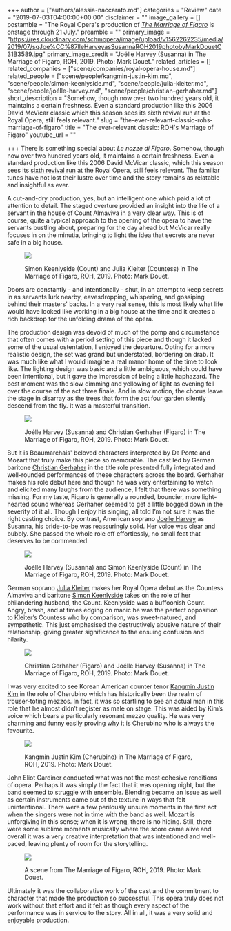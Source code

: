 +++
author = ["authors/alessia-naccarato.md"]
categories = "Review"
date = "2019-07-03T04:00:00+00:00"
disclaimer = ""
image_gallery = []
postamble = "The Royal Opera's production of [_The Marriage of Figaro_](https://www.roh.org.uk/productions/the-marriage-of-figaro-by-david-mcvicar) is onstage through 21 July."
preamble = ""
primary_image = "https://res.cloudinary.com/schmopera/image/upload/v1562262235/media/2019/07/sqJoe%CC%87lleHarveyasSusannaROH2019photobyMarkDouetC31B3589.jpg"
primary_image_credit = "Joélle Harvey (Susanna) in The Marriage of Figaro, ROH, 2019. Photo: Mark Douet."
related_articles = []
related_companies = ["scene/companies/royal-opera-house.md"]
related_people = ["scene/people/kangmin-justin-kim.md", "scene/people/simon-keenlyside.md", "scene/people/julia-kleiter.md", "scene/people/joélle-harvey.md", "scene/people/christian-gerhaher.md"]
short_description = "Somehow, though now over two hundred years old, it maintains a certain freshness. Even a standard production like this 2006 David McVicar classic which this season sees its sixth revival run at the Royal Opera, still feels relevant."
slug = "the-ever-relevant-classic-rohs-marriage-of-figaro"
title = "The ever-relevant classic: ROH's Marriage of Figaro"
youtube_url = ""

+++
There is something special about _Le nozze di Figaro_. Somehow, though now over two hundred years old, it maintains a certain freshness. Even a standard production like this 2006 David McVicar classic, which this season sees its [sixth revival run](https://www.roh.org.uk/productions/the-marriage-of-figaro-by-david-mcvicar) at the Royal Opera, still feels relevant. The familiar tunes have not lost their lustre over time and the story remains as relatable and insightful as ever.

A cut-and-dry production, yes, but an intelligent one which paid a lot of attention to detail. The staged overture provided an insight into the life of a servant in the house of Count Almaviva in a very clear way. This is of course, quite a typical approach to the opening of the opera to have the servants bustling about, preparing for the day ahead but McVicar really focuses in on the minutia, bringing to light the idea that secrets are never safe in a big house.

<figure data-type="image">

![](https://res.cloudinary.com/schmopera/image/upload/v1562262291/media/2019/07/SimonKeenlysideasCountJuliaKleiterasCountessROH2019photobyMarkDouet50A9045.jpg)

<figcaption>Simon Keenlyside (Count) and Julia Kleiter (Countess) in The Marriage of Figaro, ROH, 2019. Photo: Mark Douet.</figcaption>

</figure>

Doors are constantly - and intentionally - shut, in an attempt to keep secrets in as servants lurk nearby, eavesdropping, whispering, and gossiping behind their masters' backs. In a very real sense, this is most likely what life would have looked like working in a big house at the time and it creates a rich backdrop for the unfolding drama of the opera.

The production design was devoid of much of the pomp and circumstance that often comes with a period setting of this piece and though it lacked some of the usual ostentation, I enjoyed the departure. Opting for a more realistic design, the set was grand but understated, bordering on drab. It was much like what I would imagine a real manor home of the time to look like. The lighting design was basic and a little ambiguous, which could have been intentional, but it gave the impression of being a little haphazard. The best moment was the slow dimming and yellowing of light as evening fell over the course of the act three finale. And in slow motion, the chorus leave the stage in disarray as the trees that form the act four garden silently descend from the fly. It was a masterful transition.

<figure data-type="image">

![](https://res.cloudinary.com/schmopera/image/upload/v1562262306/media/2019/07/Joe%CC%87lleHarveyasSusannaGerhaherasFigaroROH2019photobyMarkDouetC31B4686.jpg)

<figcaption>Joélle Harvey (Susanna) and Christian Gerhaher (Figaro) in The Marriage of Figaro, ROH, 2019. Photo: Mark Douet.</figcaption>

</figure>

But it is Beaumarchais' beloved characters interpreted by Da Ponte and Mozart that truly make this piece so memorable. The cast led by German baritone [Christian Gerhaher](/scene/people/christian-gerhaher/) in the title role presented fully integrated and well-rounded performances of these characters across the board. Gerhaher makes his role debut here and though he was very entertaining to watch and elicited many laughs from the audience, I felt that there was something missing. For my taste, Figaro is generally a rounded, bouncier, more light-hearted sound whereas Gerhaher seemed to get a little bogged down in the severity of it all. Though I enjoy his singing, all told I’m not sure it was the right casting choice. By contrast, American soprano [Joelle Harvey](/scene/people/joelle-harvey/) as Susanna, his bride-to-be was reassuringly solid. Her voice was clear and bubbly. She passed the whole role off effortlessly, no small feat that deserves to be commended.

<figure data-type="image">

![](https://res.cloudinary.com/schmopera/image/upload/v1562262321/media/2019/07/Joe%CC%87lleHarveyasSusannaSimonKeenlysideasCountROH2019photobyMarkDouetC31B3047.jpg)

<figcaption>Joélle Harvey (Susanna) and Simon Keenlyside (Count) in The Marriage of Figaro, ROH, 2019. Photo: Mark Douet.</figcaption>

</figure>

German soprano [Julia Kleiter](/scene/people/julia-kleiter/) makes her Royal Opera debut as the Countess Almaviva and baritone [Simon Keenlyside](/scene/people/simon-keenlyside/) takes on the role of her philandering husband, the Count. Keenlyside was a buffoonish Count. Angry, brash, and at times edging on manic he was the perfect opposition to Kleiter’s Countess who by comparison, was sweet-natured, and sympathetic. This just emphasised the destructively abusive nature of their relationship, giving greater significance to the ensuing confusion and hilarity.

<figure data-type="image">

![](https://res.cloudinary.com/schmopera/image/upload/v1562262338/media/2019/07/ChristianGerhaherasFigaroJoe%CC%87lleHarveyasSusannaROH2019photobyMarkDouetC31B2497.jpg)

<figcaption>Christian Gerhaher (Figaro) and Joélle Harvey (Susanna) in The Marriage of Figaro, ROH, 2019. Photo: Mark Douet.</figcaption>

</figure>

I was very excited to see Korean American counter tenor [Kangmin Justin Kim](/scene/people/kangmin-justin-kim/) in the role of Cherubino which has historically been the realm of trouser-toting mezzos. In fact, it was so startling to see an actual man in this role that he almost didn’t register as male on stage. This was aided by Kim’s voice which bears a particularly resonant mezzo quality. He was very charming and funny easily proving why it is Cherubino who is always the favourite.

<figure data-type="image">

![](https://res.cloudinary.com/schmopera/image/upload/v1562262349/media/2019/07/KangminJustinKimasCherubinoCROH2019photobyMarkDouetC31B276.jpg)

<figcaption>Kangmin Justin Kim (Cherubino) in The Marriage of Figaro, ROH, 2019. Photo: Mark Douet.</figcaption>

</figure>

John Eliot Gardiner conducted what was not the most cohesive renditions of opera. Perhaps it was simply the fact that it was opening night, but the band seemed to struggle with ensemble. Blending became an issue as well as certain instruments came out of the texture in ways that felt unintentional. There were a few perilously unsure moments in the first act when the singers were not in time with the band as well. Mozart is unforgiving in this sense; when it is wrong, there is no hiding. Still, there were some sublime moments musically where the score came alive and overall it was a very creative interpretation that was intentioned and well-paced, leaving plenty of room for the storytelling.

<figure data-type="image">

![](https://res.cloudinary.com/schmopera/image/upload/v1562262359/media/2019/07/ProductionimageTheMarriageofFigaroROH2019photobyMarkDouet80A2388.jpg)

<figcaption>A scene from The Marriage of Figaro, ROH, 2019. Photo: Mark Douet.</figcaption>

</figure>

Ultimately it was the collaborative work of the cast and the commitment to character that made the production so successful. This opera truly does not work without that effort and it felt as though every aspect of the performance was in service to the story. All in all, it was a very solid and enjoyable production.
